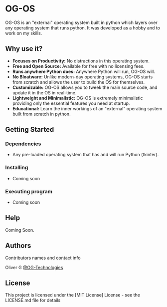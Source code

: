 # OG-OS

OG-OS is an "external" operating system built in python which layers over any operating system that runs python. It was developed as a hobby and to work on my skills.

## Why use it?

* **Focuses on Productivity:** No distractions in this operating system.
* **Free and Open Source:** Available for free with no licensing fees.
* **Runs anywhere Python does:** Anywhere Python will run, OG-OS will.
* **No Bloatware:** Unlike modern-day operating systems, OG-OS starts from scratch and allows the user to build the OS for themselves.
* **Customizable:** OG-OS allows you to tweek the main source code, and update it in the OS in real-time.
* **Lightweight and Minimalistic:** OG-OS is extremely minimalistic providing only the essential features you need at startup.
* **Educational:** Learn the inner workings of an "external" operating system built from scratch in python.

## Getting Started

### Dependencies

* Any pre-loaded operating system that has and will run Python (tkinter).

### Installing

* Coming soon

### Executing program

* Coming soon

## Help

Coming Soon.

## Authors

Contributors names and contact info

Oliver G
[@OG-Technologies](https://github.com/OG-Technologies)

## License

This project is licensed under the [MIT License] License - see the LICENSE.md file for details
